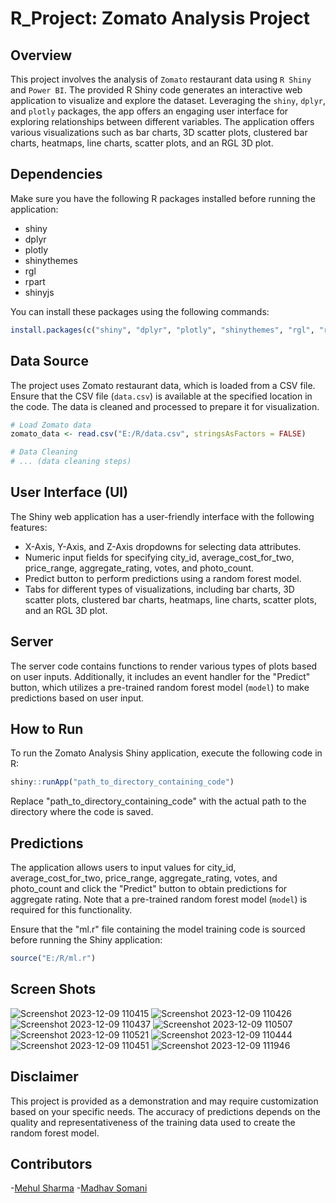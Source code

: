 # R_Project: Zomato Analysis Project

## Overview

This project involves the analysis of `Zomato` restaurant data using `R Shiny` and `Power BI`. The provided R Shiny code generates an interactive web application to visualize and explore the dataset. Leveraging the `shiny`, `dplyr`, and `plotly` packages, the app offers an engaging user interface for exploring relationships between different variables. The application offers various visualizations such as bar charts, 3D scatter plots, clustered bar charts, heatmaps, line charts, scatter plots, and an RGL 3D plot.

## Dependencies

Make sure you have the following R packages installed before running the application:

- shiny
- dplyr
- plotly
- shinythemes
- rgl
- rpart
- shinyjs

You can install these packages using the following commands:

```R
install.packages(c("shiny", "dplyr", "plotly", "shinythemes", "rgl", "rpart", "shinyjs"))
```


## Data Source

The project uses Zomato restaurant data, which is loaded from a CSV file. Ensure that the CSV file (`data.csv`) is available at the specified location in the code. The data is cleaned and processed to prepare it for visualization.

```R
# Load Zomato data
zomato_data <- read.csv("E:/R/data.csv", stringsAsFactors = FALSE)

# Data Cleaning
# ... (data cleaning steps)
```

## User Interface (UI)

The Shiny web application has a user-friendly interface with the following features:

- X-Axis, Y-Axis, and Z-Axis dropdowns for selecting data attributes.
- Numeric input fields for specifying city_id, average_cost_for_two, price_range, aggregate_rating, votes, and photo_count.
- Predict button to perform predictions using a random forest model.
- Tabs for different types of visualizations, including bar charts, 3D scatter plots, clustered bar charts, heatmaps, line charts, scatter plots, and an RGL 3D plot.

## Server

The server code contains functions to render various types of plots based on user inputs. Additionally, it includes an event handler for the "Predict" button, which utilizes a pre-trained random forest model (`model`) to make predictions based on user input.

## How to Run

To run the Zomato Analysis Shiny application, execute the following code in R:

```R
shiny::runApp("path_to_directory_containing_code")
```

Replace "path_to_directory_containing_code" with the actual path to the directory where the code is saved.

## Predictions

The application allows users to input values for city_id, average_cost_for_two, price_range, aggregate_rating, votes, and photo_count and click the "Predict" button to obtain predictions for aggregate rating. Note that a pre-trained random forest model (`model`) is required for this functionality.

Ensure that the "ml.r" file containing the model training code is sourced before running the Shiny application:

```R
source("E:/R/ml.r")
```

## Screen Shots
![Screenshot 2023-12-09 110415](https://github.com/Mehul1611/R_Project/assets/111687116/42ec1f63-2000-4d81-af3d-c3e77ca08433)
![Screenshot 2023-12-09 110426](https://github.com/Mehul1611/R_Project/assets/111687116/a4d2c567-4462-4707-9e4a-9375cc84dbb1)
![Screenshot 2023-12-09 110437](https://github.com/Mehul1611/R_Project/assets/111687116/686c6711-eba5-49c6-9c2e-ee1330930d64)
![Screenshot 2023-12-09 110507](https://github.com/Mehul1611/R_Project/assets/111687116/0500fc3e-5e4c-4bf2-91b9-7f44e58187cd)
![Screenshot 2023-12-09 110521](https://github.com/Mehul1611/R_Project/assets/111687116/cd909390-8cd5-47b8-a488-4c071e6e751b)
![Screenshot 2023-12-09 110444](https://github.com/Mehul1611/R_Project/assets/111687116/cc78f2be-8d7a-4dfe-b4c2-02292364789e)
![Screenshot 2023-12-09 110451](https://github.com/Mehul1611/R_Project/assets/111687116/a00c9e7f-14a6-4880-90a8-7618ddd2504a)
![Screenshot 2023-12-09 111946](https://github.com/Mehul1611/R_Project/assets/111687116/b9aaa7a9-778f-4ce4-910a-02130775cd43)

## Disclaimer

This project is provided as a demonstration and may require customization based on your specific needs. The accuracy of predictions depends on the quality and representativeness of the training data used to create the random forest model.


## Contributors
-[Mehul Sharma](https://github.com/Mehul1611)
-[Madhav Somani](https://github.com/Somanimadhav)

